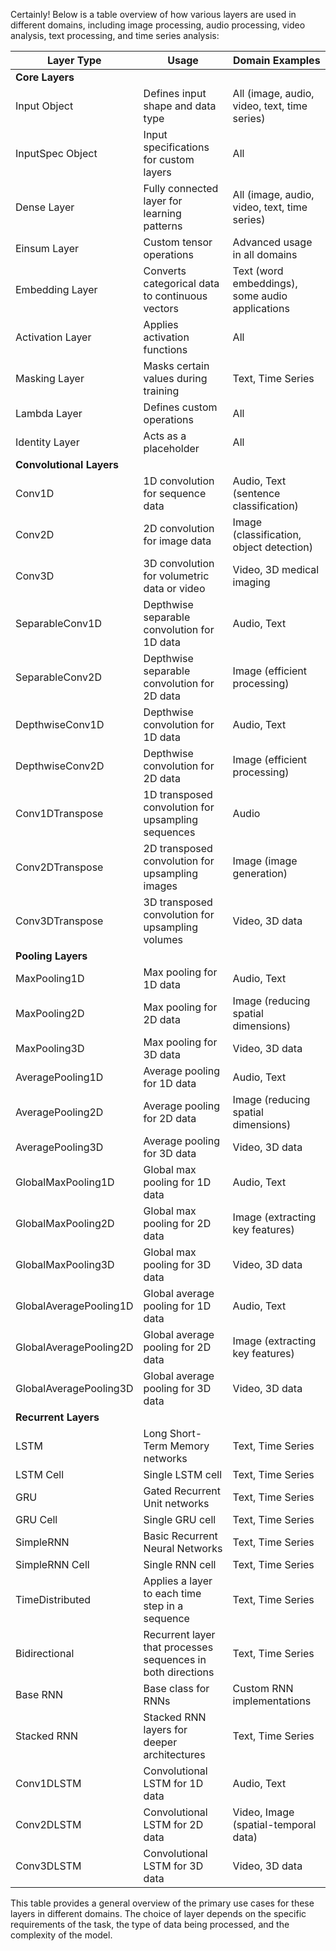 Certainly! Below is a table overview of how various layers are used in different domains, including image processing, audio processing, video analysis, text processing, and time series analysis:

| **Layer Type**           | **Usage**                                            | **Domain Examples**                                          |
|--------------------------|------------------------------------------------------|--------------------------------------------------------------|
| **Core Layers**          |                                                      |                                                              |
| Input Object             | Defines input shape and data type                   | All (image, audio, video, text, time series)                |
| InputSpec Object         | Input specifications for custom layers              | All                                                          |
| Dense Layer              | Fully connected layer for learning patterns         | All (image, audio, video, text, time series)                |
| Einsum Layer             | Custom tensor operations                             | Advanced usage in all domains                                |
| Embedding Layer          | Converts categorical data to continuous vectors     | Text (word embeddings), some audio applications              |
| Activation Layer         | Applies activation functions                        | All                                                          |
| Masking Layer            | Masks certain values during training                | Text, Time Series                                            |
| Lambda Layer             | Defines custom operations                            | All                                                          |
| Identity Layer           | Acts as a placeholder                                | All                                                          |
| **Convolutional Layers** |                                                      |                                                              |
| Conv1D                   | 1D convolution for sequence data                     | Audio, Text (sentence classification)                       |
| Conv2D                   | 2D convolution for image data                        | Image (classification, object detection)                    |
| Conv3D                   | 3D convolution for volumetric data or video          | Video, 3D medical imaging                                    |
| SeparableConv1D          | Depthwise separable convolution for 1D data          | Audio, Text                                                  |
| SeparableConv2D          | Depthwise separable convolution for 2D data          | Image (efficient processing)                                |
| DepthwiseConv1D          | Depthwise convolution for 1D data                    | Audio, Text                                                  |
| DepthwiseConv2D          | Depthwise convolution for 2D data                    | Image (efficient processing)                                |
| Conv1DTranspose          | 1D transposed convolution for upsampling sequences   | Audio                                                       |
| Conv2DTranspose          | 2D transposed convolution for upsampling images      | Image (image generation)                                    |
| Conv3DTranspose          | 3D transposed convolution for upsampling volumes     | Video, 3D data                                               |
| **Pooling Layers**       |                                                      |                                                              |
| MaxPooling1D             | Max pooling for 1D data                              | Audio, Text                                                  |
| MaxPooling2D             | Max pooling for 2D data                              | Image (reducing spatial dimensions)                         |
| MaxPooling3D             | Max pooling for 3D data                              | Video, 3D data                                               |
| AveragePooling1D         | Average pooling for 1D data                          | Audio, Text                                                  |
| AveragePooling2D         | Average pooling for 2D data                          | Image (reducing spatial dimensions)                         |
| AveragePooling3D         | Average pooling for 3D data                          | Video, 3D data                                               |
| GlobalMaxPooling1D       | Global max pooling for 1D data                       | Audio, Text                                                  |
| GlobalMaxPooling2D       | Global max pooling for 2D data                       | Image (extracting key features)                             |
| GlobalMaxPooling3D       | Global max pooling for 3D data                       | Video, 3D data                                               |
| GlobalAveragePooling1D   | Global average pooling for 1D data                   | Audio, Text                                                  |
| GlobalAveragePooling2D   | Global average pooling for 2D data                   | Image (extracting key features)                             |
| GlobalAveragePooling3D   | Global average pooling for 3D data                   | Video, 3D data                                               |
| **Recurrent Layers**     |                                                      |                                                              |
| LSTM                     | Long Short-Term Memory networks                      | Text, Time Series                                            |
| LSTM Cell                | Single LSTM cell                                     | Text, Time Series                                            |
| GRU                      | Gated Recurrent Unit networks                        | Text, Time Series                                            |
| GRU Cell                 | Single GRU cell                                      | Text, Time Series                                            |
| SimpleRNN                | Basic Recurrent Neural Networks                      | Text, Time Series                                            |
| SimpleRNN Cell           | Single RNN cell                                      | Text, Time Series                                            |
| TimeDistributed          | Applies a layer to each time step in a sequence      | Text, Time Series                                            |
| Bidirectional            | Recurrent layer that processes sequences in both directions | Text, Time Series                                      |
| Base RNN                 | Base class for RNNs                                 | Custom RNN implementations                                   |
| Stacked RNN              | Stacked RNN layers for deeper architectures          | Text, Time Series                                            |
| Conv1DLSTM               | Convolutional LSTM for 1D data                       | Audio, Text                                                  |
| Conv2DLSTM               | Convolutional LSTM for 2D data                       | Video, Image (spatial-temporal data)                        |
| Conv3DLSTM               | Convolutional LSTM for 3D data                       | Video, 3D data                                               |

This table provides a general overview of the primary use cases for these layers in different domains. The choice of layer depends on the specific requirements of the task, the type of data being processed, and the complexity of the model.